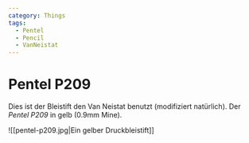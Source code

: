 ```yaml
---
category: Things
tags:
  - Pentel
  - Pencil
  - VanNeistat
---
```


# Pentel P209

Dies ist der Bleistift den Van Neistat benutzt (modifiziert natürlich).
Der *Pentel P209* in gelb (0.9mm Mine).

![[pentel-p209.jpg|Ein gelber Druckbleistift]]
